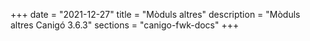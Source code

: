 +++
date        = "2021-12-27"
title       = "Mòduls altres"
description = "Mòduls altres Canigó 3.6.3"
sections    = "canigo-fwk-docs"
+++